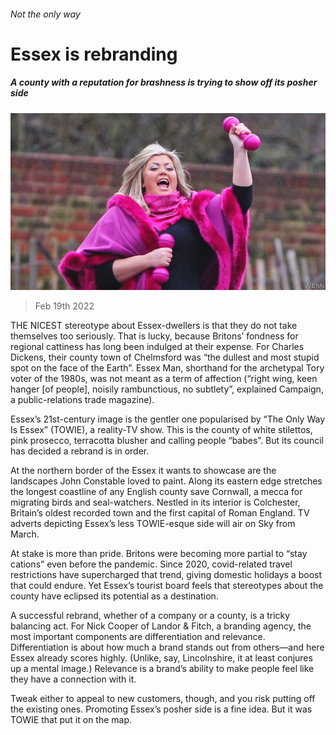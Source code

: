###### Not the only way

# Essex is rebranding 

##### A county with a reputation for brashness is trying to show off its posher side 

![image](images/20220219_BRP001_0.jpg) 

> Feb 19th 2022 

THE NICEST stereotype about Essex-dwellers is that they do not take themselves too seriously. That is lucky, because Britons’ fondness for regional cattiness has long been indulged at their expense. For Charles Dickens, their county town of Chelmsford was “the dullest and most stupid spot on the face of the Earth”. Essex Man, shorthand for the archetypal Tory voter of the 1980s, was not meant as a term of affection (“right wing, keen hanger [of people], noisily rambunctious, no subtlety”, explained Campaign, a public-relations trade magazine).

Essex’s 21st-century image is the gentler one popularised by “The Only Way Is Essex” (TOWIE), a reality-TV show. This is the county of white stilettos, pink prosecco, terracotta blusher and calling people “babes”. But its council has decided a rebrand is in order.


At the northern border of the Essex it wants to showcase are the landscapes John Constable loved to paint. Along its eastern edge stretches the longest coastline of any English county save Cornwall, a mecca for migrating birds and seal-watchers. Nestled in its interior is Colchester, Britain’s oldest recorded town and the first capital of Roman England. TV adverts depicting Essex’s less TOWIE-esque side will air on Sky from March.

At stake is more than pride. Britons were becoming more partial to “stay cations” even before the pandemic. Since 2020, covid-related travel restrictions have supercharged that trend, giving domestic holidays a boost that could endure. Yet Essex’s tourist board feels that stereotypes about the county have eclipsed its potential as a destination.

A successful rebrand, whether of a company or a county, is a tricky balancing act. For Nick Cooper of Landor &amp; Fitch, a branding agency, the most important components are differentiation and relevance. Differentiation is about how much a brand stands out from others—and here Essex already scores highly. (Unlike, say, Lincolnshire, it at least conjures up a mental image.) Relevance is a brand’s ability to make people feel like they have a connection with it.

Tweak either to appeal to new customers, though, and you risk putting off the existing ones. Promoting Essex’s posher side is a fine idea. But it was TOWIE that put it on the map.


